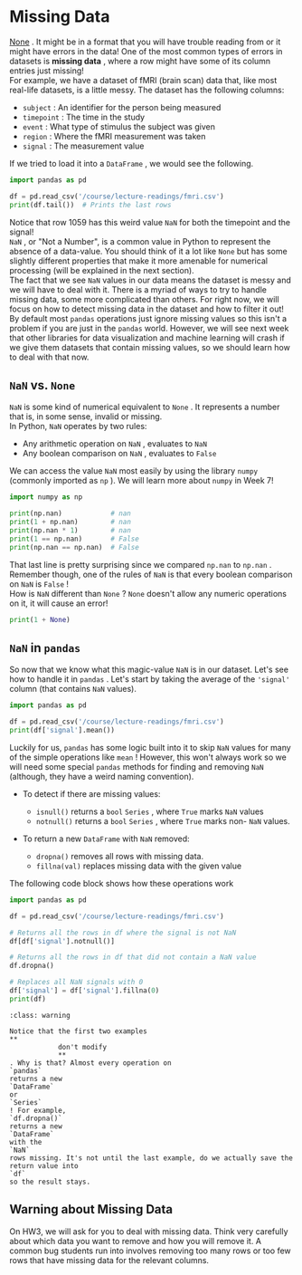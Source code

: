 # Missing Data

[None](https://github.com/Quartz/bad-data-guide) . It might be in a format that you will have trouble reading from or it might have errors in the data! One of the most common types of errors in datasets is **missing data** , where a row might have some of its column entries just missing!  
For example, we have a dataset of fMRI (brain scan) data that, like most real-life datasets, is a little messy. The dataset has the following columns:  
-  `subject`     : An identifier for the person being measured  
-  `timepoint`     : The time in the study  
-  `event`     : What type of stimulus the subject was given  
-  `region`     : Where the fMRI measurement was taken  
-  `signal`     : The measurement value  

If we tried to load it into a `DataFrame` , we would see the following.  
```python
import pandas as pd

df = pd.read_csv('/course/lecture-readings/fmri.csv')
print(df.tail())  # Prints the last rows
```

Notice that row 1059 has this weird value `NaN` for both the timepoint and the signal!  
`NaN` , or "Not a Number", is a common value in Python to represent the absence of a data-value. You should think of it a lot like `None` but has some slightly different properties that make it more amenable for numerical processing (will be explained in the next section).  
The fact that we see `NaN` values in our data means the dataset is messy and we will have to deal with it. There is a myriad of ways to try to handle missing data, some more complicated than others. For right now, we will focus on how to detect missing data in the dataset and how to filter it out!  
By default most `pandas` operations just ignore missing values so this isn't a problem if you are just in the `pandas` world. However, we will see next week that other libraries for data visualization and machine learning will crash if we give them datasets that contain missing values, so we should learn how to deal with that now.  
##  `NaN` vs. `None`   

`NaN` is some kind of numerical equivalent to `None` . It represents a number that is, in some sense, invalid or missing.  
In Python, `NaN` operates by two rules:  
-  Any arithmetic operation on     `NaN`     , evaluates to     `NaN`   
-  Any boolean comparison on     `NaN`     , evaluates to     `False`   

We can access the value `NaN` most easily by using the library `numpy` (commonly imported as `np` ). We will learn more about `numpy` in Week 7!  
```python
import numpy as np

print(np.nan)            # nan
print(1 + np.nan)        # nan
print(np.nan * 1)        # nan
print(1 == np.nan)       # False
print(np.nan == np.nan)  # False
```

That last line is pretty surprising since we compared `np.nan` to `np.nan` . Remember though, one of the rules of `NaN` is that every boolean comparison on `NaN` is `False` !  
How is `NaN` different than `None` ? `None` doesn't allow any numeric operations on it, it will cause an error!  
```python
print(1 + None)
```

##  `NaN` in `pandas`   

So now that we know what this magic-value `NaN` is in our dataset. Let's see how to handle it in `pandas` . Let's start by taking the average of the `'signal'` column (that contains `NaN` values).  
```python
import pandas as pd

df = pd.read_csv('/course/lecture-readings/fmri.csv')
print(df['signal'].mean())
```

Luckily for us, `pandas` has some logic built into it to skip `NaN` values for many of the simple operations like `mean` ! However, this won't always work so we will need some special `pandas` methods for finding and removing `NaN` (although, they have a weird naming convention).  
-  To detect if there are missing values:  
    -  `isnull()`         returns a         `bool`          `Series`         , where         `True`         marks         `NaN`         values  
    -  `notnull()`         returns a         `bool`          `Series`         , where         `True`         marks non-         `NaN`         values.  

-  To return a new     `DataFrame`     with     `NaN`     removed:  
    -  `dropna()`         removes all rows with missing data.  
    -  `fillna(val)`         replaces missing data with the given value  


The following code block shows how these operations work  
```python
import pandas as pd

df = pd.read_csv('/course/lecture-readings/fmri.csv')

# Returns all the rows in df where the signal is not NaN
df[df['signal'].notnull()]

# Returns all the rows in df that did not contain a NaN value
df.dropna()

# Replaces all NaN signals with 0
df['signal'] = df['signal'].fillna(0)
print(df)
```


```{admonition} Warning
:class: warning

Notice that the first two examples
**
			don't modify 
			**
. Why is that? Almost every operation on
`pandas`
returns a new
`DataFrame`
or
`Series`
! For example,
`df.dropna()`
returns a new
`DataFrame`
with the
`NaN`
rows missing. It's not until the last example, do we actually save the return value into
`df`
so the result stays.

```

##  Warning about Missing Data  

On HW3, we will ask for you to deal with missing data. Think very carefully about which data you want to remove and how you will remove it. A common bug students run into involves removing too many rows or too few rows that have missing data for the relevant columns.  
